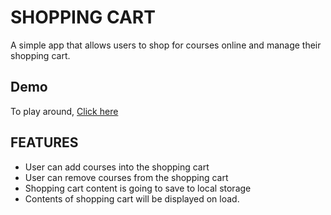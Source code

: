# SHOPPING CART

A simple app that allows users to shop for courses online and manage their shopping cart.


## Demo

To play around, [Click here](https://melvin1atieno.github.io/friendly-engine/)

## FEATURES

- User can add courses into the shopping cart
- User can remove courses from the shopping cart
- Shopping cart content is going to save to local storage
- Contents of shopping cart will be displayed on load.
